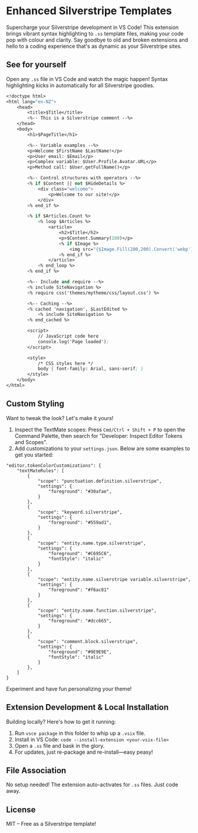 # Enhanced Silverstripe Templates

Supercharge your Silverstripe development in VS Code! This extension brings vibrant syntax highlighting to `.ss` template files, making your code pop with colour and clarity. Say goodbye to old and broken extensions and hello to a coding experience that's as dynamic as your Silverstripe sites.

## See for yourself

Open any `.ss` file in VS Code and watch the magic happen! Syntax highlighting kicks in automatically for all Silverstripe goodies.

```ss
<!doctype html>
<html lang="en-NZ">
    <head>
        <title>$Title</title>
        <%-- This is a Silverstripe comment --%>
    </head>
    <body>
        <h1>$PageTitle</h1>

        <%-- Variable examples --%>
        <p>Welcome $FirstName $LastName!</p>
        <p>User email: $Email</p>
        <p>Complex variable: $User.Profile.Avatar.URL</p>
        <p>Method call: $User.getFullName()</p>

        <%-- Control structures with operators --%>
        <% if $Content || not $HideDetails %>
            <div class="welcome">
                <p>Welcome to our site!</p>
            </div>
        <% end_if %>

        <% if $Articles.Count %>
            <% loop $Articles %>
                <article>
                    <h2>$Title</h2>
                    <p>$Content.Summary(100)</p>
                    <% if $Image %>
                        <img src="{$Image.Fill(200,200).Convert('webp').URL}" alt="{$Image.Title.ATT}">
                    <% end_if %>
                </article>
            <% end_loop %>
        <% end_if %>

        <%-- Include and require --%>
        <% include SiteNavigation %>
        <% require css('themes/mytheme/css/layout.css') %>

        <%-- Caching --%>
        <% cached 'navigation', $LastEdited %>
            <% include SiteNavigation %>
        <% end_cached %>

        <script>
            // JavaScript code here
            console.log('Page loaded');
        </script>

        <style>
            /* CSS styles here */
            body { font-family: Arial, sans-serif; }
        </style>
    </body>
</html>
```

## Custom Styling

Want to tweak the look? Let's make it yours!

1. Inspect the TextMate scopes: Press `Cmd/Ctrl + Shift + P` to open the Command Palette, then search for "Developer: Inspect Editor Tokens and Scopes".
2. Add customizations to your `settings.json`. Below are some examples to get you started:

```jsonc
"editor.tokenColorCustomizations": {
    "textMateRules": [
        {
            "scope": "punctuation.definition.silverstripe",
            "settings": {
                "foreground": "#30afae",
            }
        },
        {
            "scope": "keyword.silverstripe",
            "settings": {
                "foreground": "#559ad1",
            }
        },
        {
            "scope": "entity.name.type.silverstripe",
            "settings": {
                "foreground": "#C695C6",
                "fontStyle": "italic"
            }
        },
        {
            "scope": "entity.name.silverstripe variable.silverstripe",
            "settings": {
                "foreground": "#f6ac81"
            }
        },
        {
            "scope": "entity.name.function.silverstripe",
            "settings": {
                "foreground": "#dcc665",
            }
        },
        {
            "scope": "comment.block.silverstripe",
            "settings": {
                "foreground": "#9E9E9E",
                "fontStyle": "italic"
            }
        },
    ]
}
```

Experiment and have fun personalizing your theme!

## Extension Development & Local Installation

Building locally? Here's how to get it running:

1. Run `vsce package` in this folder to whip up a `.vsix` file.
2. Install in VS Code: `code --install-extension <your-vsix-file>`
3. Open a `.ss` file and bask in the glory.
4. For updates, just re-package and re-install—easy peasy!

## File Association

No setup needed! The extension auto-activates for `.ss` files. Just code away.

## License

MIT – Free as a Silverstripe template!

